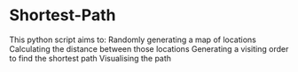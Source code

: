 # Shortest-Path
This python script aims to:
 Randomly generating a map of locations
 Calculating the distance between those locations
 Generating a visiting order to find the shortest path
 Visualising the path
